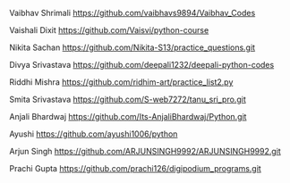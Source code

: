
Vaibhav Shrimali https://github.com/vaibhavs9894/Vaibhav_Codes

Vaishali Dixit https://github.com/Vaisvi/python-course

Nikita Sachan https://github.com/Nikita-S13/practice_questions.git

Divya Srivastava https://github.com/deepali1232/deepali-python-codes

Riddhi Mishra https://github.com/ridhim-art/practice_list2.py

Smita Srivastava https://github.com/S-web7272/tanu_sri_pro.git

Anjali Bhardwaj https://github.com/Its-AnjaliBhardwaj/Python.git

Ayushi https://github.com/ayushi1006/python

Arjun Singh https://github.com/ARJUNSINGH9992/ARJUNSINGH9992.git

Prachi Gupta https://github.com/prachi126/digipodium_programs.git
